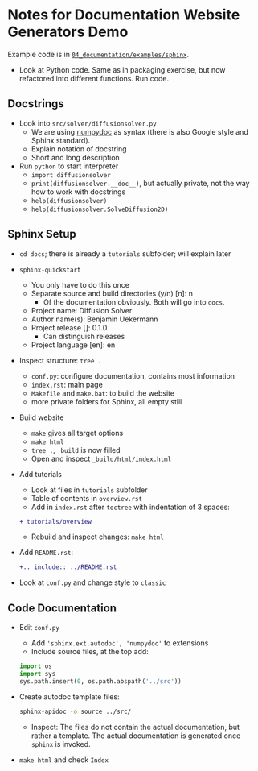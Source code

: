 # Notes for Documentation Website Generators Demo

Example code is in [`04_documentation/examples/sphinx`](https://github.com/Simulation-Software-Engineering/Lecture-Material/tree/main/04_documentation/examples/sphinx).

- Look at Python code. Same as in packaging exercise, but now refactored into different functions. Run code.

## Docstrings

- Look into `src/solver/diffusionsolver.py`
    - We are using [numpydoc](https://numpydoc.readthedocs.io/en/latest/) as syntax (there is also Google style and Sphinx standard).
    - Explain notation of docstring
    - Short and long description
- Run `python` to start interpreter
    - `import diffusionsolver`
    - `print(diffusionsolver.__doc__)`, but actually private, not the way how to work with docstrings
    - `help(diffusionsolver)`
    - `help(diffusionsolver.SolveDiffusion2D)`

## Sphinx Setup

- `cd docs`; there is already a `tutorials` subfolder; will explain later
- `sphinx-quickstart`
    - You only have to do this once
    - Separate source and build directories (y/n) [n]: n
        - Of the documentation obviously. Both will go into `docs`.
    - Project name: Diffusion Solver
    - Author name(s): Benjamin Uekermann
    - Project release []: 0.1.0
        - Can distinguish releases
    - Project language [en]: en
- Inspect structure: `tree .`
    - `conf.py`: configure documentation, contains most information
    - `index.rst`: main page
    - `Makefile` and `make.bat`: to build the website
    - more private folders for Sphinx, all empty still
- Build website
    - `make` gives all target options
    - `make html`
    - `tree .`, `_build` is now filled
    - Open and inspect `_build/html/index.html`
- Add tutorials
    - Look at files in `tutorials` subfolder
    - Table of contents in `overview.rst`
    - Add in `index.rst` after `toctree` with indentation of 3 spaces:

    ```diff
    + tutorials/overview
    ```

    - Rebuild and inspect changes: `make html`
- Add `README.rst`:

    ```diff
    +.. include:: ../README.rst
    ```

- Look at `conf.py` and change style to `classic`

## Code Documentation

- Edit `conf.py`
    - Add `'sphinx.ext.autodoc', 'numpydoc'` to extensions
    - Include source files, at the top add:

    ```python
    import os
    import sys
    sys.path.insert(0, os.path.abspath('../src'))
    ```

- Create autodoc template files:

  ```bash
  sphinx-apidoc -o source ../src/
  ```

    - Inspect: The files do not contain the actual documentation, but rather a template. The actual documentation is generated once `sphinx` is invoked.
- `make html` and check `Index`
